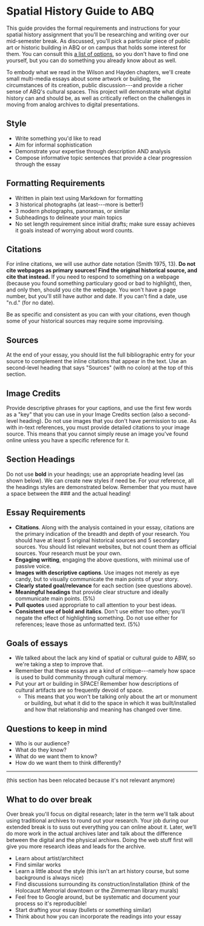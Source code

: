 ---
---

# Spatial History Guide to ABQ
This guide provides the formal requirements and instructions for your spatial history assignment that you'll be researching and writing over our mid-semester break. As discussed, you'll pick a particular piece of public art or historic building in ABQ or on campus that holds some interest for them. You can consult this [a list of options](historic-places), so you don't have to find one yourself, but you can do something you already know about as well.

To embody what we read in the Wilson and Hayden chapters, we'll create small multi-media essays about some artwork or building, the circumstances of its creation, public discussion---and provide a richer sense of ABQ's cultural spaces. This project will demonstrate what digital history can and should be, as well as critically reflect on the challenges in moving from analog archives to digital presentations.

## Style
- Write something you'd like to read
- Aim for informal sophistication
- Demonstrate your expertise through description AND analysis
- Compose informative topic sentences that provide a clear progression through the essay

## Formatting Requirements
- Written in plain text using Markdown for formatting
- 3 historical photographs (at least---more is better!)
- 3 modern photographs, panoramas, or similar
- Subheadings to delineate your main topics
- No set length requirement since initial drafts; make sure essay achieves it goals instead of worrying about word counts.

## Citations
For inline citations, we will use author date notation (Smith 1975, 13). **Do not cite webpages as primary sources! Find the original historical source, and cite that instead.** If you need to respond to something on a webpage (because you found something particulary good or bad to highlight), then, and only then, should you cite the webpage. You won't have a page number, but you'll still have author and date. If you can't find a date, use "n.d." (for no date).

Be as specific and consistent as you can with your citations, even though some of your historical sources may require some improvising.

## Sources
At the end of your essay, you should list the full bibliographic entry for your source to complement the inline citations that appear in the text. Use an second-level heading that says "Sources" (with no colon) at the top of this section.

## Image Credits
Provide descriptive phrases for your captions, and use the first few words as a "key" that you can use in your Image Credits section (also a second-level heading). Do not use images that you don't have permission to use. As with in-text references, you must provide detailed citations to your image source. This means that you cannot simply reuse an image you've found online unless you have a specific reference for it.

## Section Headings
Do not use **bold** in your headings; use an appropriate heading level (as shown below). We can create new styles if need be. For your reference, all the headings styles are demonstrated below. Remember that you must have a space between the ### and the actual heading!


## Essay Requirements
- **Citations**. Along with the analysis contained in your essay, citations are the primary indication of the breadth and depth of your research. You should have at least 5 original historical sources and 5 secondary sources. You should list relevant websites, but not count them as official sources. Your research must be your own.
- **Engaging writing**, engaging the above questions, with minimal use of passive voice.
- **Images with descriptive captions**. Use images not merely as eye candy, but to visually communicate the main points of your story.
- **Clearly stated goal/relevance** for each section (see questions above).
- **Meaningful headings** that provide clear structure and ideally communicate main points. (5%)
- **Pull quotes** used appropriate to call attention to your best ideas.
- **Consistent use of bold and italics**. Don't use either too often; you'll negate the effect of highlighting something. Do not use either for references; leave those as unformatted text. (5%)


## Goals of essays
- We talked about the lack any kind of spatial or cultural guide to ABW, so we're taking a step to improve that.
- Remember that these essays are a kind of critique---namely how space is used to build community through cultural memory.
- Put your art or building in SPACE! Remember how descriptions of cultural artifacts are so frequently devoid of space.
  - This means that you won't be talking only about the art or monument or building, but what it did to the space in which it was built/installed and how that relationship and meaning has changed over time.

## Questions to keep in mind
- Who is our audience?
- What do they know?
- What do we want them to know?
- How do we want them to think differently?

-----
(this section has been relocated because it's not relevant anymore)

## What to do over break
Over break you'll focus on digital research; later in the term we'll talk about using traditional archives to round out your research. Your job during our extended break is to suss out everything you can online about it. Later, we’ll do more work in the actual archives later and talk about the difference between the digital and the physical archives. Doing the web stuff first will give you more research ideas and leads for the archive.

- Learn about artist/architect
- Find similar works
- Learn a little about the style (this isn't an art history course, but some background is always nice)
- Find discussions surrounding its construction/installation (think of the Holocaust Memorial downtown or the Zimmerman library murals)
- Feel free to Google around, but be systematic and document your process so it's reproducible!
- Start drafting your essay (bullets or something similar)
- Think about how you can incorporate the readings into your essay
